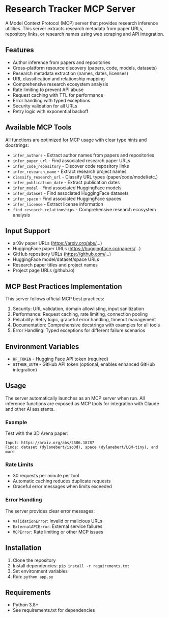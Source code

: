 # Research Tracker MCP Server

A Model Context Protocol (MCP) server that provides research inference utilities. This server extracts research metadata from paper URLs, repository links, or research names using web scraping and API integration.

## Features

- Author inference from papers and repositories
- Cross-platform resource discovery (papers, code, models, datasets)
- Research metadata extraction (names, dates, licenses)
- URL classification and relationship mapping
- Comprehensive research ecosystem analysis
- Rate limiting to prevent API abuse
- Request caching with TTL for performance
- Error handling with typed exceptions
- Security validation for all URLs
- Retry logic with exponential backoff

## Available MCP Tools

All functions are optimized for MCP usage with clear type hints and docstrings:

- `infer_authors` - Extract author names from papers and repositories
- `infer_paper_url` - Find associated research paper URLs
- `infer_code_repository` - Discover code repository links
- `infer_research_name` - Extract research project names
- `classify_research_url` - Classify URL types (paper/code/model/etc.)
- `infer_publication_date` - Extract publication dates
- `infer_model` - Find associated HuggingFace models
- `infer_dataset` - Find associated HuggingFace datasets
- `infer_space` - Find associated HuggingFace spaces
- `infer_license` - Extract license information
- `find_research_relationships` - Comprehensive research ecosystem analysis

## Input Support

- arXiv paper URLs (https://arxiv.org/abs/...)
- HuggingFace paper URLs (https://huggingface.co/papers/...)
- GitHub repository URLs (https://github.com/...)
- HuggingFace model/dataset/space URLs
- Research paper titles and project names
- Project page URLs (github.io)

## MCP Best Practices Implementation

This server follows official MCP best practices:

1. Security: URL validation, domain allowlisting, input sanitization
2. Performance: Request caching, rate limiting, connection pooling
3. Reliability: Retry logic, graceful error handling, timeout management
4. Documentation: Comprehensive docstrings with examples for all tools
5. Error Handling: Typed exceptions for different failure scenarios

## Environment Variables

- `HF_TOKEN` - Hugging Face API token (required)
- `GITHUB_AUTH` - GitHub API token (optional, enables enhanced GitHub integration)

## Usage

The server automatically launches as an MCP server when run. All inference functions are exposed as MCP tools for integration with Claude and other AI assistants.

### Example

Test with the 3D Arena paper:
```
Input: https://arxiv.org/abs/2506.18787
Finds: dataset (dylanebert/iso3d), space (dylanebert/LGM-tiny), and more
```

### Rate Limits

- 30 requests per minute per tool
- Automatic caching reduces duplicate requests
- Graceful error messages when limits exceeded

### Error Handling

The server provides clear error messages:
- `ValidationError`: Invalid or malicious URLs
- `ExternalAPIError`: External service failures
- `MCPError`: Rate limiting or other MCP issues

## Installation

1. Clone the repository
2. Install dependencies: `pip install -r requirements.txt`
3. Set environment variables
4. Run: `python app.py`

## Requirements

- Python 3.8+
- See requirements.txt for dependencies